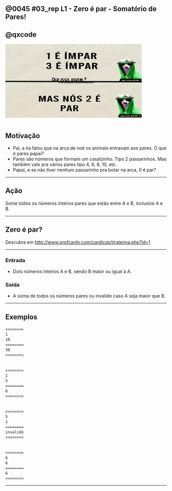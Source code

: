 ## @0045 #03_rep L1 - Zero é par - Somatório de Pares!
## @qxcode

![](capa.jpg)

## Motivação

* Pai, a tia falou que na arca de noé os animais entravam aos pares. O que é pares papai?
* Pares são números que formam um casalzinho. Tipo 2 passarinhos. Mas também vale pra vários pares tipo 4, 6, 8, 10, etc.
* Papai, e se não tiver nenhum passarinho pra botar na arca, 0 é par?

---

## Ação

Some todos os números inteiros pares que estão entre A e B, inclusive A e B.

---

## Zero é par?

Descubra em http://www.profcardy.com/cardicas/tirateima.php?id=1

---

### Entrada

* Dois números inteiros A e B, sendo B maior ou igual à A.

### Saída

* A soma de todos os números pares ou invalido caso A seja maior que B.

---

## Exemplos
```
>>>>>>>>
1
10
========
30
<<<<<<<<


>>>>>>>>
1
5
========
6
<<<<<<<<


>>>>>>>>
5
1
========
invalido
<<<<<<<<


>>>>>>>>
6
6
========
6
<<<<<<<<
```

---

<!---

>>>>>>>>
10
20
========
90
<<<<<<<<


>>>>>>>>
1
7
========
12
<<<<<<<<


>>>>>>>>
8
8
========
8
<<<<<<<<

--->